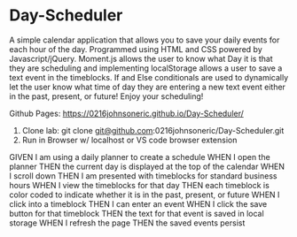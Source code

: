 # Day-Scheduler
A simple calendar application that allows you to save your daily events for each hour of the day. Programmed using HTML and CSS powered by Javascript/jQuery.
Moment.js allows the user to know what Day it is that they are scheduling and implementing localStorage allows a user to save a text event in the timeblocks.
If and Else conditionals are used to dynamically let the user know what time of day they are entering a new text event either in the past, present, or future!
Enjoy your scheduling!

Github Pages: https://0216johnsoneric.github.io/Day-Scheduler/

1. Clone lab: git clone git@github.com:0216johnsoneric/Day-Scheduler.git
2. Run in Browser w/ localhost or VS code browser extension


GIVEN I am using a daily planner to create a schedule
WHEN I open the planner
THEN the current day is displayed at the top of the calendar
WHEN I scroll down
THEN I am presented with timeblocks for standard business hours
WHEN I view the timeblocks for that day
THEN each timeblock is color coded to indicate whether it is in the past, present, or future
WHEN I click into a timeblock
THEN I can enter an event
WHEN I click the save button for that timeblock
THEN the text for that event is saved in local storage
WHEN I refresh the page
THEN the saved events persist
